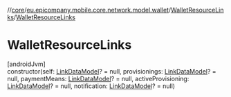 //[core](../../../index.md)/[eu.epicompany.mobile.core.network.model.wallet](../index.md)/[WalletResourceLinks](index.md)/[WalletResourceLinks](-wallet-resource-links.md)

# WalletResourceLinks

[androidJvm]\
constructor(self: [LinkDataModel](../../eu.epicompany.mobile.core.network.hypermedia/-link-data-model/index.md)? = null, provisionings: [LinkDataModel](../../eu.epicompany.mobile.core.network.hypermedia/-link-data-model/index.md)? = null, paymentMeans: [LinkDataModel](../../eu.epicompany.mobile.core.network.hypermedia/-link-data-model/index.md)? = null, activeProvisioning: [LinkDataModel](../../eu.epicompany.mobile.core.network.hypermedia/-link-data-model/index.md)? = null, notification: [LinkDataModel](../../eu.epicompany.mobile.core.network.hypermedia/-link-data-model/index.md)? = null)
